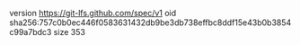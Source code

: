 version https://git-lfs.github.com/spec/v1
oid sha256:757c0b0ec446f0583631432db9be3db738effbc8ddf15e43b0b3854c99a7bdc3
size 353

